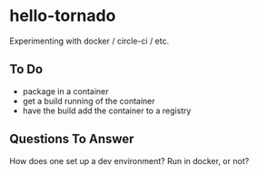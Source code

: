 # hello-tornado

Experimenting with docker / circle-ci / etc.

## To Do

- package in a container
- get a build running of the container
- have the build add the container to a registry

## Questions To Answer

How does one set up a dev environment?  Run in docker, or not?

